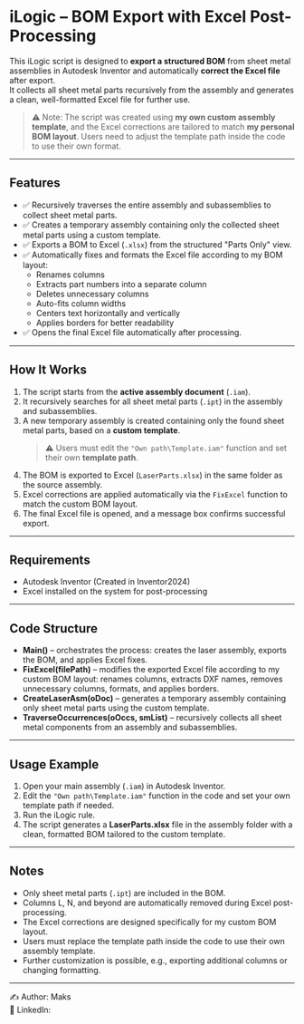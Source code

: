 # iLogic – BOM Export with Excel Post-Processing

This iLogic script is designed to **export a structured BOM** from sheet metal assemblies in Autodesk Inventor and automatically **correct the Excel file** after export.  
It collects all sheet metal parts recursively from the assembly and generates a clean, well-formatted Excel file for further use.  

> ⚠️ Note: The script was created using **my own custom assembly template**, and the Excel corrections are tailored to match **my personal BOM layout**. Users need to adjust the template path inside the code to use their own format.

---

## Features

* ✅ Recursively traverses the entire assembly and subassemblies to collect sheet metal parts.  
* ✅ Creates a temporary assembly containing only the collected sheet metal parts using a custom template.  
* ✅ Exports a BOM to Excel (`.xlsx`) from the structured "Parts Only" view.  
* ✅ Automatically fixes and formats the Excel file according to my BOM layout:  
  * Renames columns  
  * Extracts part numbers into a separate column  
  * Deletes unnecessary columns  
  * Auto-fits column widths  
  * Centers text horizontally and vertically  
  * Applies borders for better readability  
* ✅ Opens the final Excel file automatically after processing.  

---

## How It Works

1. The script starts from the **active assembly document** (`.iam`).  
2. It recursively searches for all sheet metal parts (`.ipt`) in the assembly and subassemblies.  
3. A new temporary assembly is created containing only the found sheet metal parts, based on a **custom template**.  
   > ⚠️ Users must edit the `"Own path\Template.iam"` function and set their own **template path**.  
4. The BOM is exported to Excel (`LaserParts.xlsx`) in the same folder as the source assembly.  
5. Excel corrections are applied automatically via the `FixExcel` function to match the custom BOM layout.  
6. The final Excel file is opened, and a message box confirms successful export.

---

## Requirements

* Autodesk Inventor (Created in Inventor2024)  
* Excel installed on the system for post-processing

---

## Code Structure

* **Main()** – orchestrates the process: creates the laser assembly, exports the BOM, and applies Excel fixes.  
* **FixExcel(filePath)** – modifies the exported Excel file according to my custom BOM layout: renames columns, extracts DXF names, removes unnecessary columns, formats, and applies borders.  
* **CreateLaserAsm(oDoc)** – generates a temporary assembly containing only sheet metal parts using the custom template.  
* **TraverseOccurrences(oOccs, smList)** – recursively collects all sheet metal components from an assembly and subassemblies.

---

## Usage Example

1. Open your main assembly (`.iam`) in Autodesk Inventor.  
2. Edit the `"Own path\Template.iam"` function in the code and set your own template path if needed.  
3. Run the iLogic rule.  
4. The script generates a **LaserParts.xlsx** file in the assembly folder with a clean, formatted BOM tailored to the custom template.

---

## Notes

* Only sheet metal parts (`.ipt`) are included in the BOM.  
* Columns L, N, and beyond are automatically removed during Excel post-processing.  
* The Excel corrections are designed specifically for my custom BOM layout.  
* Users must replace the template path inside the code to use their own assembly template.  
* Further customization is possible, e.g., exporting additional columns or changing formatting.

---

✍️ Author: Maks  
🔗 LinkedIn: 

